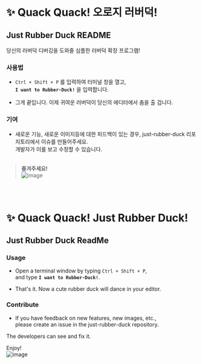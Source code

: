 # ✨ Quack Quack! 오로지 러버덕!
## Just Rubber Duck README
당신의 러버덕 디버깅을 도와줄 심플한 러버덕 확장 프로그램!

### 사용법
- `Ctrl + Shift + P` 를 입력하여 터미널 창을 열고,  
**`I want to Rubber-Duck!`** 을 입력합니다. 

- 그게 끝입니다. 이제 귀여운 러버덕이 당신의 에디터에서 춤을 출 겁니다.

### 기여
- 새로운 기능, 새로운 이미지등에 대한 피드백이 있는 경우, just-rubber-duck 리포지토리에서 이슈를 만들어주세요.  
개발자가 이를 보고 수정할 수 있습니다.  <br/><br/>

> **즐겨주세요!**  
![image](https://github.com/user-attachments/assets/835b2da3-7b51-469c-a1cb-0769ec9e9568)

<br/><br/>

# ✨ Quack Quack! Just Rubber Duck!

## Just Rubber Duck ReadMe 

### Usage
- Open a terminal window by typing `Ctrl + Shift + P`,  
and type **`I want to Rubber-Duck!`**.

- That's it. Now a cute rubber duck will dance in your editor.

### Contribute
- If you have feedback on new features, new images, etc.,  
please create an issue in the just-rubber-duck repository.

The developers can see and fix it.


Enjoy!  
![image](https://github.com/user-attachments/assets/835b2da3-7b51-469c-a1cb-0769ec9e9568)